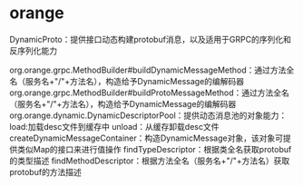 # orange

DynamicProto：提供接口动态构建protobuf消息，以及适用于GRPC的序列化和反序列化能力

org.orange.grpc.MethodBuilder#buildDynamicMessageMethod：通过方法全名（服务名+"/"+方法名），构造给予DynamicMessage的编解码器
org.orange.grpc.MethodBuilder#buildProtoMessageMethod：通过方法全名（服务名+"/"+方法名），构造给予DynamicMessage的编解码器
org.orange.dynamic.DynamicDescriptorPool：提供动态消息池的对象能力：
   load:加载desc文件到缓存中
   unload：从缓存卸载desc文件
   createDynamicMessageContainer：构造DynamicMessage对象，该对象可提供类似Map的接口来进行值操作
   findTypeDescriptor：根据类全名获取protobuf的类型描述
   findMethodDescriptor：根据方法全名（服务名+"/"+方法名）获取protobuf的方法描述
